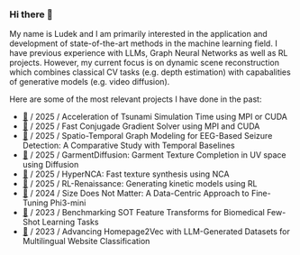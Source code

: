 ### Hi there 👋 
My name is Ludek and I am primarily interested in the application and development of state-of-the-art methods in the machine learning field. I have previous experience with LLMs, Graph Neural Networks as well as RL projects. However, my current focus is on dynamic scene reconstruction which combines classical CV tasks (e.g. depth estimation) with capabalities of generative models (e.g. video diffusion).

Here are some of the most relevant projects I have done in the past:

- [🔗](https://github.com/ludekcizinsky/tsunami-simulation) / 2025 / Acceleration of Tsunami Simulation Time using MPI or CUDA
- [🔗](https://github.com/ludekcizinsky/fast-cg-solver) / 2025 / Fast Conjugade Gradient Solver using MPI and CUDA
- [🔗](https://github.com/ludekcizinsky/seizure-prediction) / 2025 / Spatio-Temporal Graph Modeling for EEG-Based Seizure Detection: A Comparative Study with Temporal Baselines
- [🔗](https://github.com/ludekcizinsky/garment-texture-completion) / 2025 / GarmentDiffusion: Garment Texture Completion in UV space using Diffusion
- [🔗](https://github.com/ludekcizinsky/hypernca) / 2025 / HyperNCA: Fast texture synthesis using NCA
- [🔗](https://github.com/ludekcizinsky/rl-renaissance) / 2025 / RL-Renaissance: Generating kinetic models using RL
- [🔗](https://github.com/ludekcizinsky/phi3-mini-finetune) / 2024 / Size Does Not Matter: A Data-Centric Approach to Fine-Tuning Phi3-mini
- [🔗](https://github.com/mikasenghaas/few-shot-benchmark/tree/main) / 2023 / Benchmarking SOT Feature Transforms for Biomedical Few-Shot Learning Tasks
- [🔗](https://github.com/CS-433/ml-project-2-mlp) / 2023 / Advancing Homepage2Vec with LLM-Generated Datasets for Multilingual Website Classification
